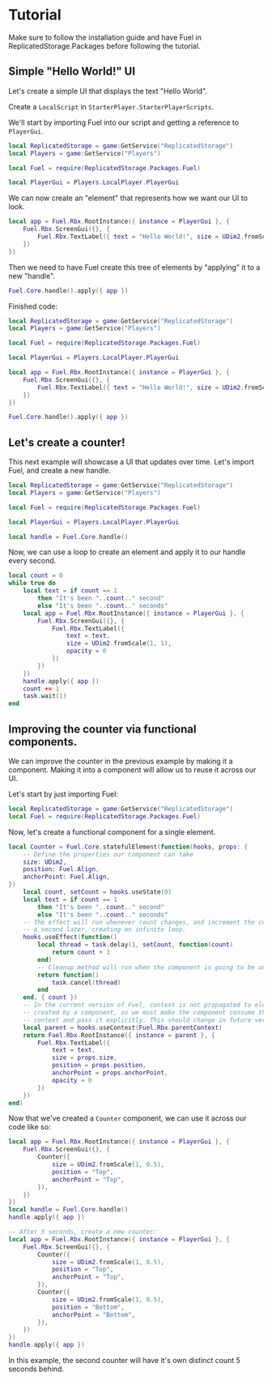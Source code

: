 # Tutorial

Make sure to follow the installation guide and have Fuel in ReplicatedStorage.Packages before
following the tutorial.

## Simple "Hello World!" UI

Let's create a simple UI that displays the text "Hello World".

Create a `LocalScript` in `StarterPlayer.StarterPlayerScripts`.

We'll start by importing Fuel into our script and getting a reference to `PlayerGui`.

```lua
local ReplicatedStorage = game:GetService("ReplicatedStorage")
local Players = game:GetService("Players")

local Fuel = require(ReplicatedStorage.Packages.Fuel)

local PlayerGui = Players.LocalPlayer.PlayerGui
```

We can now create an "element" that represents how we want our UI to look.

```lua
local app = Fuel.Rbx.RootInstance({ instance = PlayerGui }, {
    Fuel.Rbx.ScreenGui({}, {
        Fuel.Rbx.TextLabel({ text = "Hello World!", size = UDim2.fromScale(1, 1), opacity = 0 })
    })
})
```

Then we need to have Fuel create this tree of elements by "applying" it to a new "handle".

```lua
Fuel.Core.handle().apply({ app })
```

Finished code:

```lua
local ReplicatedStorage = game:GetService("ReplicatedStorage")
local Players = game:GetService("Players")

local Fuel = require(ReplicatedStorage.Packages.Fuel)

local PlayerGui = Players.LocalPlayer.PlayerGui

local app = Fuel.Rbx.RootInstance({ instance = PlayerGui }, {
    Fuel.Rbx.ScreenGui({}, {
        Fuel.Rbx.TextLabel({ text = "Hello World!", size = UDim2.fromScale(1, 1), opacity = 0 })
    })
})

Fuel.Core.handle().apply({ app })
```

## Let's create a counter!

This next example will showcase a UI that updates over time. Let's import Fuel, and create a new
handle.

```lua
local ReplicatedStorage = game:GetService("ReplicatedStorage")
local Players = game:GetService("Players")

local Fuel = require(ReplicatedStorage.Packages.Fuel)

local PlayerGui = Players.LocalPlayer.PlayerGui

local handle = Fuel.Core.handle()
```

Now, we can use a loop to create an element and apply it to our handle every second.

```lua
local count = 0
while true do
    local text = if count == 1
        then "It's been "..count.." second"
        else "It's been "..count.." seconds"
    local app = Fuel.Rbx.RootInstance({ instance = PlayerGui }, {
        Fuel.Rbx.ScreenGui({}, {
            Fuel.Rbx.TextLabel({
                text = text,
                size = UDim2.fromScale(1, 1),
                opacity = 0
            })
        })
    })
    handle.apply({ app })
    count += 1
    task.wait(1)
end
```

## Improving the counter via functional components.

We can improve the counter in the previous example by making it a component. Making it into a
component will allow us to reuse it across our UI.

Let's start by just importing Fuel:

```lua
local ReplicatedStorage = game:GetService("ReplicatedStorage")
local Fuel = require(ReplicatedStorage.Packages.Fuel)
```

Now, let's create a functional component for a single element.

```lua
local Counter = Fuel.Core.statefulElement(function(hooks, props: {
    -- Define the properties our component can take
    size: UDim2,
    position: Fuel.Align,
    anchorPoint: Fuel.Align,
})
    local count, setCount = hooks.useState(0)
    local text = if count == 1
        then "It's been "..count.." second"
        else "It's been "..count.." seconds"
    -- The effect will run whenever count changes, and increment the count
    -- a second later, creating an infinite loop.
    hooks.useEffect(function()
        local thread = task.delay(1, setCount, function(count)
            return count + 1
        end)
        -- Cleanup method will run when the component is going to be unmounted
        return function()
            task.cancel(thread)
        end
    end, { count })
    -- In the current version of Fuel, context is not propagated to elements
    -- created by a component, so we must make the component consume the parent
    -- context and pass it explicitly. This should change in future versions!
    local parent = hooks.useContext(Fuel.Rbx.parentContext)
    return Fuel.Rbx.RootInstance({ instance = parent }, {
        Fuel.Rbx.TextLabel({
            text = text,
            size = props.size,
            position = props.position,
            anchorPoint = props.anchorPoint,
            opacity = 0
        })
    })
end)
```

Now that we've created a `Counter` component, we can use it across our code like so:

```lua
local app = Fuel.Rbx.RootInstance({ instance = PlayerGui }, {
    Fuel.Rbx.ScreenGui({}, {
        Counter({
            size = UDim2.fromScale(1, 0.5),
            position = "Top",
            anchorPoint = "Top",
        }),
    })
})
local handle = Fuel.Core.handle()
handle.apply({ app })

-- After 5 seconds, create a new counter:
local app = Fuel.Rbx.RootInstance({ instance = PlayerGui }, {
    Fuel.Rbx.ScreenGui({}, {
        Counter({
            size = UDim2.fromScale(1, 0.5),
            position = "Top",
            anchorPoint = "Top",
        }),
        Counter({
            size = UDim2.fromScale(1, 0.5),
            position = "Bottom",
            anchorPoint = "Bottom",
        }),
    })
})
handle.apply({ app })
```

In this example, the second counter will have it's own distinct count 5 seconds behind.
